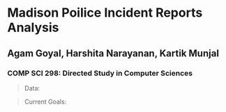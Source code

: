 # Madison Poilice Incident Reports Analysis
## Agam Goyal, Harshita Narayanan, Kartik Munjal
### COMP SCI 298: Directed Study in Computer Sciences

> Data:

> Current Goals:
